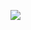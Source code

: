 <a href="버튼을 눌렀을 때 이동할 링크" target="_blank"><img src="https://img.shields.io/badge/Spring Boot-6DB33F?style=flat-square&logo=로고&logoColor=6DB33F"/></a>
